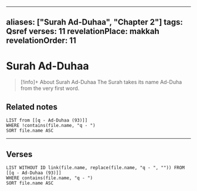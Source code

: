 
---
aliases: ["Surah Ad-Duhaa", "Chapter 2"]
tags: Qsref
verses: 11
revelationPlace: makkah
revelationOrder: 11
---

# Surah Ad-Duhaa

> [!info]+ About Surah Ad-Duhaa
> The Surah takes its name Ad-Duha from the very first word.

## Related notes
```dataview
LIST from [[q - Ad-Duhaa (93)]]
WHERE !contains(file.name, "q - ")
SORT file.name ASC
```

---

## Verses
```dataview
LIST WITHOUT ID link(file.name, replace(file.name, "q - ", "")) FROM [[q - Ad-Duhaa (93)]]
WHERE contains(file.name, "q - ")
SORT file.name ASC
```

